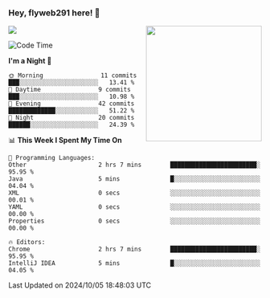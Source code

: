 ### Hey, flyweb291 here! 👋

![](https://metrics.lecoq.io/cherry291?template=classic&config.timezone=Asia%2FShanghai)
<img align='right' src="https://media.giphy.com/media/M9gbBd9nbDrOTu1Mqx/giphy.gif" width="230">
<!-- ![](https://github-readme-stats-ouuan.vercel.app/api?username=flyweb291&theme=dark&show_icons=true) -->

<!--START_SECTION:waka-->
![Code Time](http://img.shields.io/badge/Code%20Time-406%20hrs%202%20mins-blue)

**I'm a Night 🦉** 

```text
🌞 Morning                11 commits          ███░░░░░░░░░░░░░░░░░░░░░░   13.41 % 
🌆 Daytime                9 commits           ███░░░░░░░░░░░░░░░░░░░░░░   10.98 % 
🌃 Evening                42 commits          █████████████░░░░░░░░░░░░   51.22 % 
🌙 Night                  20 commits          ██████░░░░░░░░░░░░░░░░░░░   24.39 % 
```


📊 **This Week I Spent My Time On** 

```text
💬 Programming Languages: 
Other                    2 hrs 7 mins        ████████████████████████░   95.95 % 
Java                     5 mins              █░░░░░░░░░░░░░░░░░░░░░░░░   04.04 % 
XML                      0 secs              ░░░░░░░░░░░░░░░░░░░░░░░░░   00.01 % 
YAML                     0 secs              ░░░░░░░░░░░░░░░░░░░░░░░░░   00.00 % 
Properties               0 secs              ░░░░░░░░░░░░░░░░░░░░░░░░░   00.00 % 

🔥 Editors: 
Chrome                   2 hrs 7 mins        ████████████████████████░   95.95 % 
IntelliJ IDEA            5 mins              █░░░░░░░░░░░░░░░░░░░░░░░░   04.05 % 
```


 Last Updated on 2024/10/05 18:48:03 UTC
<!--END_SECTION:waka-->

<!--
**flyweb291/数字游牧人** is a ✨ _special_ ✨ repository because its `README.md` (this file) appears on your GitHub profile.

Here are some ideas to get you started:

- 🔭 I’m currently working on ...
- 🌱 I’m currently learning ...
- 👯 I’m looking to collaborate on ...
- 🤔 I’m looking for help with ...
- 💬 Ask me about ...
- 📫 How to reach me: ...
- 😄 Pronouns: ...
- ⚡ Fun fact: ...
-->
